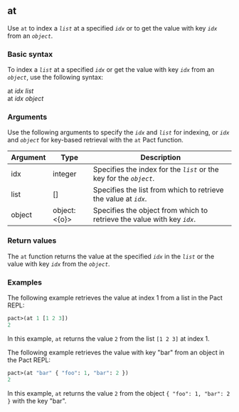 ## at
Use `at` to index a *`list`* at a specified *`idx`* or to get the value with key *`idx`* from an *`object`*.

### Basic syntax

To index a *`list`* at a specified *`idx`* or get the value with key *`idx`* from an *`object`*, use the following syntax:

at *idx* *list*\
at *idx* *object*

### Arguments

Use the following arguments to specify the *`idx`* and *`list`* for indexing, or *`idx`* and *`object`* for key-based retrieval with the `at` Pact function.

| Argument | Type | Description |
| --- | --- | --- |
| idx | integer | Specifies the index for the *`list`* or the key for the *`object`*. |
| list | [<l>] | Specifies the list from which to retrieve the value at *`idx`*. |
| object | object:<{o}> | Specifies the object from which to retrieve the value with key *`idx`*. |

### Return values

The `at` function returns the value at the specified *`idx`* in the *`list`* or the value with key *`idx`* from the *`object`*.

### Examples

The following example retrieves the value at index 1 from a list in the Pact REPL:

```lisp
pact>(at 1 [1 2 3])
2
```

In this example, `at` returns the value `2` from the list `[1 2 3]` at index 1.

The following example retrieves the value with key "bar" from an object in the Pact REPL:

```lisp
pact>(at "bar" { "foo": 1, "bar": 2 })
2
```

In this example, `at` returns the value `2` from the object `{ "foo": 1, "bar": 2 }` with the key "bar".
